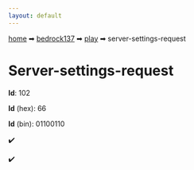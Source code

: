 ```yaml
---
layout: default
---
```


[home](/) ➡ [bedrock137](/protocol/bedrock137) ➡ [play](/protocol/bedrock137/play) ➡ server-settings-request

# Server-settings-request

**Id**: 102

**Id** (hex): 66

**Id** (bin): 01100110

✔️

✔️

